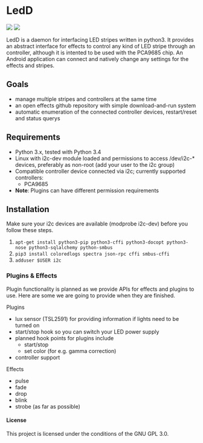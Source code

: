 # LedD

[![][cq img]][cq] [![][license img]][license]

LedD is a daemon for interfacing LED stripes written in python3. It provides an abstract interface for effects to control any kind of LED stripe through an controller, although it is intented to be used with the PCA9685 chip. An Android application can connect and natively change any settings for the effects and stripes.

## Goals

- manage multiple stripes and controllers at the same time
- an open effects github repository with simple download-and-run system
- automatic enumeration of the connected controller devices, restart/reset and status querys

## Requirements

- Python 3.x, tested with Python 3.4
- Linux with i2c-dev module loaded and permissions to access /dev/i2c-* devices, preferably as non-root (add your user to the i2c group)
- Compatible controller device connected via i2c; currently supported controllers:
    - PCA9685
- __Note__: Plugins can have different permission requirements

## Installation

Make sure your i2c devices are available (modprobe i2c-dev) before you follow these steps.

1. `apt-get install python3-pip python3-cffi python3-docopt python3-nose python3-sqlalchemy python-smbus`
2. `pip3 install coloredlogs spectra json-rpc cffi smbus-cffi`
3. `adduser $USER i2c`

### Plugins & Effects

Plugin functionality is planned as we provide APIs for effects and plugins to use. Here are some we are going to provide when they are finished.

Plugins
- lux sensor (TSL2591) for providing information if lights need to be turned on
- start/stop hook so you can switch your LED power supply
- planned hook points for plugins include
    - start/stop
    - set color (for e.g. gamma correction)
- controller support

Effects
- pulse
- fade
- drop
- blink
- strobe (as far as possible)
    
#### License

This project is licensed under the conditions of the GNU GPL 3.0.

[license]:LICENSE
[license img]:https://img.shields.io/github/license/led-freaks/ledd.svg?style=flat-square
[cq]:https://www.codacy.com/app/chefeificationful/LedD
[cq img]:https://img.shields.io/codacy/bb2de4e1587f48358141cd7465d2ea89.svg?style=flat-square
